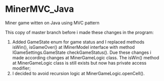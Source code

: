 # MinerMVC_Java
Miner game witten on Java using MVC pattern

This copy of master branch before i made these changes in the program:

<ol>
  <li>Added GameState enum for game status and I replaced methods isWin(), isGameOver() at IMinerModel interface with method IGameSettings.GameState checkGameStatus(). Due these changes i made according changes at MinerGameLogic class. The isWin() method at MinerGameLogic class is still exists but now has private access modifier;</li>
  <li>I decided to avoid recursion logic at MinerGameLogic.openCell().</li>
</ol>
